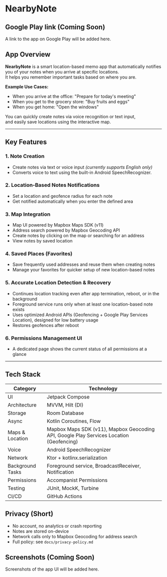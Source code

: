 # NearbyNote

## Google Play link (Coming Soon)

A link to the app on Google Play will be added here.

## App Overview

**NearbyNote** is a smart location-based memo app that automatically notifies you of your notes when you arrive at specific locations.  
It helps you remember important tasks based on where you are.

**Example Use Cases:**
- When you arrive at the office: "Prepare for today's meeting"
- When you get to the grocery store: "Buy fruits and eggs"
- When you get home: "Open the windows"

You can quickly create notes via voice recognition or text input,  
and easily save locations using the interactive map.

---

## Key Features

### 1. Note Creation
- Create notes via text or voice input *(currently supports English only)*
- Converts voice to text using the built-in Android SpeechRecognizer.

### 2. Location-Based Notes Notifications
- Set a location and geofence radius for each note
- Get notified automatically when you enter the defined area

### 3. Map Integration
- Map UI powered by Mapbox Maps SDK (v11)
- Address search powered by Mapbox Geocoding API
- Create notes by clicking on the map or searching for an address
- View notes by saved location

### 4. Saved Places (Favorites)
- Save frequently used addresses and reuse them when creating notes
- Manage your favorites for quicker setup of new location-based notes

### 5. Accurate Location Detection & Recovery
- Continues location tracking even after app termination, reboot, or in the background
- Foreground service runs only when at least one location-based note exists
- Uses optimized Android APIs (Geofencing + Google Play Services Location), designed for low battery usage
- Restores geofences after reboot

### 6. Permissions Management UI
- A dedicated page shows the current status of all permissions at a glance

---

## Tech Stack

| Category         | Technology |
|------------------|------------|
| UI               | Jetpack Compose |
| Architecture     | MVVM, Hilt (DI) |
| Storage          | Room Database |
| Async            | Kotlin Coroutines, Flow |
| Maps & Location  | Mapbox Maps SDK (v11), Mapbox Geocoding API, Google Play Services Location (Geofencing) |
| Voice            | Android SpeechRecognizer |
| Network          | Ktor + kotlinx.serialization |
| Background Tasks | Foreground service, BroadcastReceiver, Notification |
| Permissions      | Accompanist Permissions |
| Testing          | JUnit, MockK, Turbine |
| CI/CD            | GitHub Actions |

## Privacy (Short)
- No account, no analytics or crash reporting
- Notes are stored on-device
- Network calls only to Mapbox Geocoding for address search
- Full policy: see `docs/privacy-policy.md`

## Screenshots (Coming Soon)

Screenshots of the app UI will be added here.
